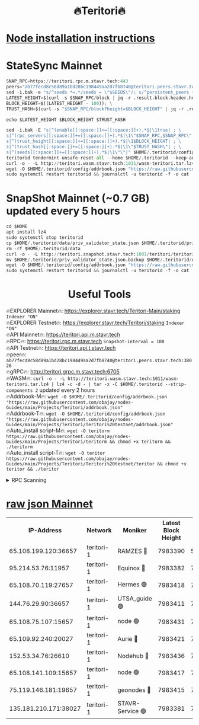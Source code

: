 <h1 align="center"> 🔥Teritori🔥</h1>


[Node installation instructions](https://github.com/obajay/nodes-Guides/tree/main/Projects/Teritori)
=

# StateSync Mainnet
```python
SNAP_RPC=https://teritori.rpc.m.stavr.tech:443
peers="ab77fecd8c58d89a1bd28bc198449aa2d7fb8740@teritori.peers.stavr.tech:38026"
sed -i.bak -e "s/^seeds *=.*/seeds = \"$SEEDS\"/; s/^persistent_peers *=.*/persistent_peers = \"$PEERS\"/" $HOME/.teritorid/config/config.toml
LATEST_HEIGHT=$(curl -s $SNAP_RPC/block | jq -r .result.block.header.height); \
BLOCK_HEIGHT=$((LATEST_HEIGHT - 100)); \
TRUST_HASH=$(curl -s "$SNAP_RPC/block?height=$BLOCK_HEIGHT" | jq -r .result.block_id.hash)

echo $LATEST_HEIGHT $BLOCK_HEIGHT $TRUST_HASH

sed -i.bak -E "s|^(enable[[:space:]]+=[[:space:]]+).*$|\1true| ; \
s|^(rpc_servers[[:space:]]+=[[:space:]]+).*$|\1\"$SNAP_RPC,$SNAP_RPC\"| ; \
s|^(trust_height[[:space:]]+=[[:space:]]+).*$|\1$BLOCK_HEIGHT| ; \
s|^(trust_hash[[:space:]]+=[[:space:]]+).*$|\1\"$TRUST_HASH\"| ; \
s|^(seeds[[:space:]]+=[[:space:]]+).*$|\1\"\"|" $HOME/.teritorid/config/config.toml
teritorid tendermint unsafe-reset-all --home $HOME/.teritorid --keep-addr-book
curl -o - -L http://teritori.wasm.stavr.tech:1011/wasm-teritori.tar.lz4 | lz4 -c -d - | tar -x -C $HOME/.teritorid --strip-components 2
wget -O $HOME/.teritorid/config/addrbook.json "https://raw.githubusercontent.com/obajay/nodes-Guides/main/Projects/Teritori/addrbook.json"
sudo systemctl restart teritorid && journalctl -u teritorid -f -o cat
```

# SnapShot Mainnet (~0.7 GB) updated every 5 hours
```python
cd $HOME
apt install lz4
sudo systemctl stop teritorid
cp $HOME/.teritorid/data/priv_validator_state.json $HOME/.teritorid/priv_validator_state.json.backup
rm -rf $HOME/.teritorid/data
curl -o - -L http://teritori.snapshot.stavr.tech:1001/teritori/teritori-snap.tar.lz4 | lz4 -c -d - | tar -x -C $HOME/.teritorid --strip-components 2
mv $HOME/.teritorid/priv_validator_state.json.backup $HOME/.teritorid/data/priv_validator_state.json
wget -O $HOME/.teritorid/config/addrbook.json "https://raw.githubusercontent.com/obajay/nodes-Guides/main/Projects/Teritori/addrbook.json"
sudo systemctl restart teritorid && journalctl -u teritorid -f -o cat
```
 <h1 align="center"> Useful Tools</h1>

🔥EXPLORER Mainnet🔥:      https://explorer.stavr.tech/Teritori-Main/staking      `Indexer "ON"` \
🔥EXPLORER Testnet🔥:        https://explorer.stavr.tech/Teritori/staking            `Indexer "ON"` \
🔥API Mainnet🔥:                   https://teritori.api.m.stavr.tech \
🔥RPC🔥:                                   https://teritori.rpc.m.stavr.tech                         `Snapshot-interval = 100` \
🔥API Testnet🔥:                     https://teritori.api.t.stavr.tech \
🔥peer🔥:                     `ab77fecd8c58d89a1bd28bc198449aa2d7fb8740@teritori.peers.stavr.tech:38026` \
🔥gRPC🔥:                                http://teritori.grpc.m.stavr.tech:6705 \
🔥WASM🔥: ```curl -o - -L http://teritori.wasm.stavr.tech:1011/wasm-teritori.tar.lz4 | lz4 -c -d - | tar -x -C $HOME/.teritorid --strip-components 2``` updated every 2 hours \
🔥Addrbook-M🔥:    ```wget -O $HOME/.teritorid/config/addrbook.json "https://raw.githubusercontent.com/obajay/nodes-Guides/main/Projects/Teritori/addrbook.json"``` \
🔥Addrbook-T🔥:    ```wget -O $HOME/.teritorid/config/addrbook.json "https://raw.githubusercontent.com/obajay/nodes-Guides/main/Projects/Teritori/Teritori%20testnet/addrbook.json"``` \
🔥Auto_install script-M🔥: ```wget -O teritorm https://raw.githubusercontent.com/obajay/nodes-Guides/main/Projects/Teritori/teritorm && chmod +x teritorm && ./teritorm``` \
🔥Auto_install script-T🔥: ```wget -O teritor https://raw.githubusercontent.com/obajay/nodes-Guides/main/Projects/Teritori/Teritori%20testnet/teritor && chmod +x teritor && ./teritor```

<details>
<summary>RPC Scanning</summary>

<h2 align="center"> We scan nodes in real time every 4 hours. And we provide the final result of RPC endpoints.
We cannot influence the operation of these nodes in any way. </h2>


```python
If Voting Power is higher than 0 --> then the Node is a validator of the network and may be subject to attack and be a potential threat to the chain.
```
```python
We marked such validators with a red symbol
```

</details>

[raw json Mainnet](https://rpc-check.teritorim.stavr.tech/teritorim/rpc-teritorim-result.json)
=



<table><tr><th>IP-Address</th><th>Network</th><th>Moniker</th><th>Latest Block Height</th><th>Earliest Block Height</th><th>Catching Up</th><th>Tx Index</th><th>Voting Power</th><th>Scan Time</th></tr><tr><td>65.108.199.120:36657</td><td>teritori-1</td><td>RAMZES 🔴</td><td>7983390</td><td>5996001</td><td>False</td><td>on</td><td>787917</td><td>2024-03-22T16:56:56.278663224UTC</td></tr><tr><td>95.214.53.76:11957</td><td>teritori-1</td><td>Equinox 🔴</td><td>7983382</td><td>7203180</td><td>False</td><td>on</td><td>1541762</td><td>2024-03-22T16:56:09.111801578UTC</td></tr><tr><td>65.108.70.119:27657</td><td>teritori-1</td><td>Hermes 🟢</td><td>7983418</td><td>7203180</td><td>False</td><td>on</td><td>0</td><td>2024-03-22T16:59:38.307520868UTC</td></tr><tr><td>144.76.29.90:36657</td><td>teritori-1</td><td>UTSA_guide 🟢</td><td>7983411</td><td>7208001</td><td>False</td><td>on</td><td>0</td><td>2024-03-22T16:58:59.057350806UTC</td></tr><tr><td>65.108.75.107:15657</td><td>teritori-1</td><td>node 🟢</td><td>7983431</td><td>7358868</td><td>False</td><td>on</td><td>0</td><td>2024-03-22T17:00:51.683836920UTC</td></tr><tr><td>65.109.92.240:20027</td><td>teritori-1</td><td>Aurie 🔴</td><td>7983421</td><td>7568001</td><td>False</td><td>on</td><td>119310</td><td>2024-03-22T16:59:57.091820156UTC</td></tr><tr><td>152.53.34.76:26610</td><td>teritori-1</td><td>Nodehub 🔴</td><td>7983436</td><td>7580883</td><td>False</td><td>on</td><td>65696</td><td>2024-03-22T17:01:25.679795933UTC</td></tr><tr><td>65.108.141.109:15657</td><td>teritori-1</td><td>node 🟢</td><td>7983417</td><td>7714496</td><td>False</td><td>on</td><td>0</td><td>2024-03-22T16:59:31.165978711UTC</td></tr><tr><td>75.119.146.181:19657</td><td>teritori-1</td><td>geonodes 🔴</td><td>7983415</td><td>7747478</td><td>False</td><td>on</td><td>37624</td><td>2024-03-22T16:59:18.339942065UTC</td></tr><tr><td>135.181.210.171:38027</td><td>teritori-1</td><td>STAVR-Service 🟢</td><td>7983381</td><td>7983001</td><td>False</td><td>on</td><td>0</td><td>2024-03-22T16:56:02.577048468UTC</td></tr></table>
